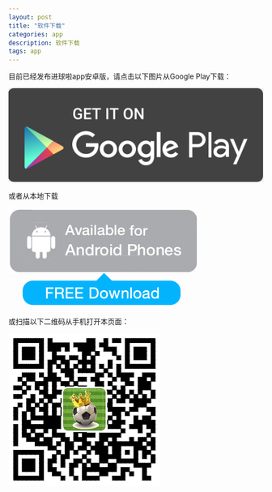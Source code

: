 ```yaml
---
layout: post
title: "软件下载"
categories: app
description: 软件下载
tags: app
---
```

目前已经发布进球啦app安卓版，请点击以下图片从Google Play下载：

[![从Google Play下载](/media/files/googleplay.png)](https://play.google.com/store/apps/details?id=com.dfordsoft.bearkani.lite)

或者从本地下载

[![从本地下载](/media/files/AndroidApp-Download.png)](https://sh.yii.li/apk/bearkani-lite.apk)

或扫描以下二维码从手机打开本页面：

![扫描下载安卓版本](/media/files/AndroidApp-DownloadQr.png)